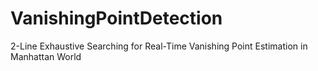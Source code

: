 # VanishingPointDetection
2-Line Exhaustive Searching for Real-Time Vanishing Point Estimation in Manhattan World
